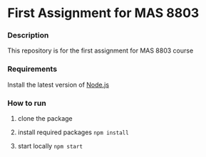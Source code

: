 # First Assignment for MAS 8803

### Description
This repository is for the first assignment for MAS 8803 course

### Requirements
Install the latest version of [Node.js](https://nodejs.org/en/download/)

### How to run
1. clone the package
2. install required packages
```npm install```

3. start locally
```npm start```
